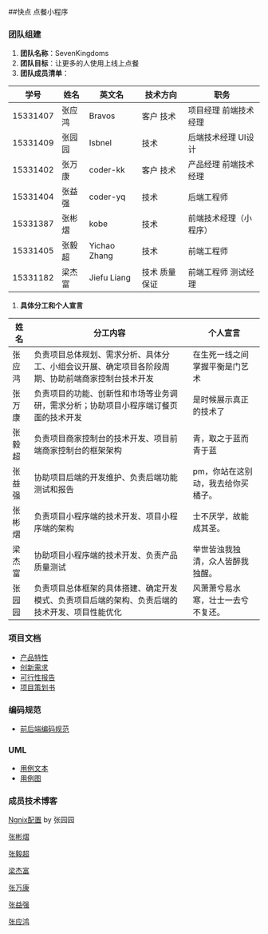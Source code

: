 ##快点 点餐小程序

### 团队组建

1. **团队名称**：SevenKingdoms
2. **团队目标**：让更多的人使用上线上点餐
3. **团队成员清单**：

| 学号       | 姓名   | 英文名          | 技术方向    | 职务          |
| -------- | ---- | ------------ | ------- | ----------- |
| 15331407 | 张应鸿  | Bravos       | 客户 技术   | 项目经理 前端技术经理 |
| 15331409 | 张园园  | Isbnel       | 技术      | 后端技术经理 UI设计 |
| 15331402 | 张万康  | coder-kk     | 客户 技术   | 产品经理 前端技术经理 |
| 15331404 | 张益强  | coder-yq     | 技术      | 后端工程师       |
| 15331387 | 张彬熠  | kobe         | 技术      | 前端技术经理（小程序） |
| 15331405 | 张毅超  | Yichao Zhang | 技术      | 前端工程师       |
| 15331182 | 梁杰富  | Jiefu Liang  | 技术 质量保证 | 前端工程师 测试经理  |

1. **具体分工和个人宣言**

| 姓名   | 分工内容                                     | 个人宣言               |
| ---- | ---------------------------------------- | ------------------ |
| 张应鸿  | 负责项目总体规划、需求分析、具体分工、小组会议开展、确定项目各阶段周期、协助前端商家控制台技术开发 | 在生死一线之间掌握平衡是门艺术    |
| 张万康  | 负责项目的功能、创新性和市场等业务调研，需求分析；协助项目小程序端订餐页面的技术开发 | 是时候展示真正的技术了        |
| 张毅超  | 负责项目商家控制台的技术开发、项目前端商家控制台的框架架构            | 青，取之于蓝而青于蓝         |
| 张益强  | 协助项目后端的开发维护、负责后端功能测试和报告                  | pm，你站在这别动，我去给你买橘子。 |
| 张彬熠  | 负责项目小程序端的技术开发、项目小程序端的架构                  | 士不厌学，故能成其圣。        |
| 梁杰富  | 协助项目小程序端的技术开发、负责产品质量测试                   | 举世皆浊我独清，众人皆醉我独醒。   |
| 张园园  | 负责项目总体框架的具体搭建、确定开发模式、负责项目后端的架构、负责后端的技术开发、项目性能优化 | 风萧萧兮易水寒，壮士一去兮不复还。  |



### 项目文档

* [产品特性](https://github.com/SevenKingdoms/Dashboard/blob/master/documention/%E4%BA%A7%E5%93%81%E7%89%B9%E6%80%A7.md)
* [创新需求](https://github.com/SevenKingdoms/Dashboard/blob/master/documention/%E5%88%9B%E6%96%B0%E9%9C%80%E6%B1%82.md)
* [可行性报告](https://github.com/SevenKingdoms/Dashboard/blob/master/documention/%E7%BA%BF%E4%B8%8A%E8%87%AA%E5%8A%A9%E7%82%B9%E9%A4%90%E5%B0%8F%E7%A8%8B%E5%BA%8F%E2%80%9C%E5%BF%AB%E7%82%B9%E2%80%9D%E4%B8%9A%E5%8A%A1%E8%B0%83%E7%A0%94%E5%8F%8A%E5%8F%AF%E8%A1%8C%E6%80%A7%E5%88%86%E6%9E%90%E6%8A%A5%E5%91%8A.md)
* [项目策划书](https://github.com/SevenKingdoms/Dashboard/blob/master/documention/%E9%A1%B9%E7%9B%AE%E7%AD%96%E5%88%92%E4%B9%A6(version).md)



### 编码规范

* [前后端编码规范](https://github.com/SevenKingdoms/Dashboard/tree/master/code_style)



### UML

* [用例文本]()
* [用例图](https://github.com/SevenKingdoms/Dashboard/blob/master/uml/uml_use_case.png)


### 成员技术博客

[Ngnix配置](https://isanbel.github.io/2018/04/15/Nginx%E9%85%8D%E7%BD%AESSL%E8%AF%81%E4%B9%A6/) by 张园园

[张彬熠](https://blog.csdn.net/qq_35923783/article/details/79955278)

[张毅超]( https://sasakiyori.github.io/2018/04/12/SAD-hw3.html)

[梁杰富](www.zybuluo.com/zichuanyan/note/1113282)

[张万康](https://blog.csdn.net/qq_34450066/article/details/79953803)

[张益强](http://cyqiang.top/2018/04/15/systemHW3.html)

[张应鸿](https://yinghongzhang.github.io/)

